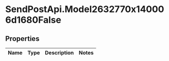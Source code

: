 # SendPostApi.Model2632770x140006d1680False

## Properties
Name | Type | Description | Notes
------------ | ------------- | ------------- | -------------


